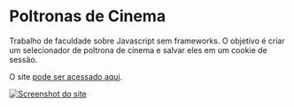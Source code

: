 # Poltronas de Cinema
Trabalho de faculdade sobre Javascript sem frameworks. 
O objetivo é criar um selecionador de poltrona de cinema e salvar eles em um cookie de sessão.

O site [pode ser acessado aqui](https://matmercer.github.io/poltronas-cinema/).

[![Screenshot do site](https://i.imgur.com/vDsyzRq.png "Screenshot do site")](https://matmercer.github.io/poltronas-cinema/)


